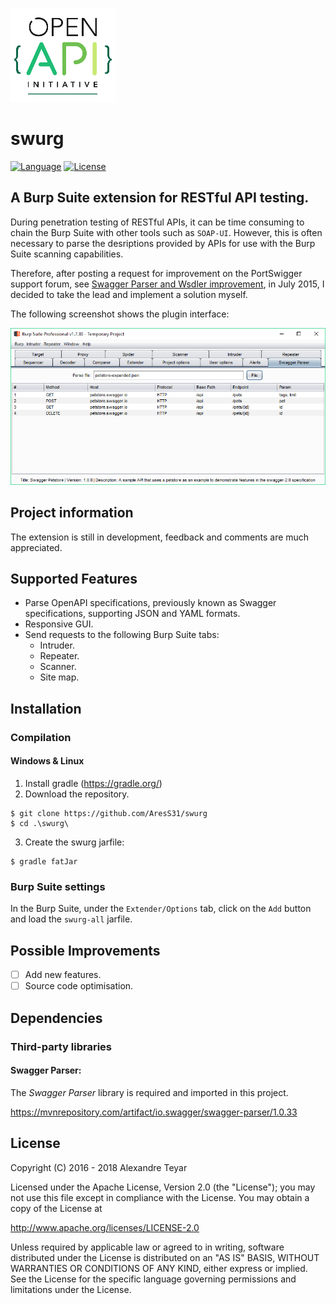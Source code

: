 ![oai](images/oai.png)
# swurg
[![Language](https://img.shields.io/badge/Lang-Java-blue.svg)](https://www.python.org)
[![License](https://img.shields.io/badge/License-Apache%202.0-red.svg)](https://opensource.org/licenses/Apache-2.0)

## A Burp Suite extension for RESTful API testing.
During penetration testing of RESTful APIs, it can be time consuming to chain the Burp Suite with other tools such as `SOAP-UI`. However, this is often necessary to parse the desriptions provided by APIs for use with the Burp Suite scanning capabilities. 

Therefore, after posting a request for improvement on the PortSwigger support forum, see [Swagger Parser and Wsdler improvement](https://support.portswigger.net/customer/portal/questions/16358278-swagger-parser-and-wsdler-improvement "Swagger Parser and Wsdler improvement"), in July 2015, I decided to take the lead and implement a solution myself.

The following screenshot shows the plugin interface:

![compilation](images/swurg.png)

## Project information
The extension is still in development, feedback and comments are much appreciated.

## Supported Features
* Parse OpenAPI specifications, previously known as Swagger specifications, supporting JSON and YAML formats.
* Responsive GUI.
* Send requests to the following Burp Suite tabs:
    * Intruder.
    * Repeater.
    * Scanner.
    * Site map.

## Installation
### Compilation 
#### Windows & Linux
1. Install gradle (<https://gradle.org/>)
2. Download the repository.
```
$ git clone https://github.com/AresS31/swurg
$ cd .\swurg\
```
3. Create the swurg jarfile:
```
$ gradle fatJar
```

### Burp Suite settings
In the Burp Suite, under the `Extender/Options` tab, click on the `Add` button and load the `swurg-all` jarfile. 

## Possible Improvements
- [ ] Add new features.
- [ ] Source code optimisation.

## Dependencies
### Third-party libraries
#### Swagger Parser:
The *Swagger Parser* library is required and imported in this project. 

<https://mvnrepository.com/artifact/io.swagger/swagger-parser/1.0.33>

## License
Copyright (C) 2016 - 2018 Alexandre Teyar

Licensed under the Apache License, Version 2.0 (the "License");
you may not use this file except in compliance with the License.
You may obtain a copy of the License at

<http://www.apache.org/licenses/LICENSE-2.0>

Unless required by applicable law or agreed to in writing, software
distributed under the License is distributed on an "AS IS" BASIS,
WITHOUT WARRANTIES OR CONDITIONS OF ANY KIND, either express or implied.
See the License for the specific language governing permissions and
limitations under the License.
